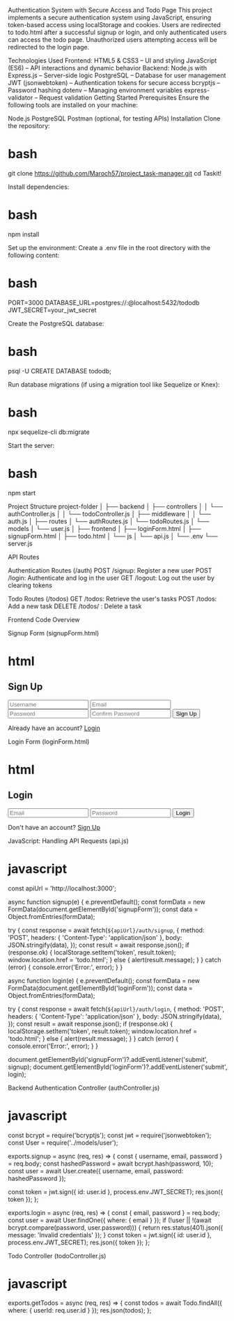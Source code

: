 Authentication System with Secure Access and Todo Page
This project implements a secure authentication system using JavaScript, ensuring token-based access using localStorage and cookies. Users are redirected to todo.html after a successful signup or login, and only authenticated users can access the todo page. Unauthorized users attempting access will be redirected to the login page.

Technologies Used
Frontend:
HTML5 & CSS3 – UI and styling
JavaScript (ES6) – API interactions and dynamic behavior
Backend:
Node.js with Express.js – Server-side logic
PostgreSQL – Database for user management
JWT (jsonwebtoken) – Authentication tokens for secure access
bcryptjs – Password hashing
dotenv – Managing environment variables
express-validator – Request validation
Getting Started
Prerequisites
Ensure the following tools are installed on your machine:

Node.js
PostgreSQL
Postman (optional, for testing APIs)
Installation
Clone the repository:
# bash
git clone https://github.com/Maroch57/project_task-manager.git
cd Taskit!

Install dependencies:
# bash
npm install

Set up the environment:
Create a .env file in the root directory with the following content:
# bash
PORT=3000
DATABASE_URL=postgres://<username>:<password>@localhost:5432/tododb
JWT_SECRET=your_jwt_secret

Create the PostgreSQL database:
# bash
psql -U <username>
CREATE DATABASE tododb;

Run database migrations (if using a migration tool like Sequelize or Knex):
# bash
npx sequelize-cli db:migrate

Start the server:
# bash
npm start


Project Structure
project-folder
│
├── backend
│   ├── controllers
│   │   └── authController.js
│   │   └── todoController.js
│   ├── middleware
│   │   └── auth.js
│   ├── routes
│       └── authRoutes.js
│       └── todoRoutes.js
│   └── models
│       └── user.js
│
├── frontend
│   ├── loginForm.html
│   ├── signupForm.html
│   ├── todo.html
│   └── js
│       └── api.js
│
└── .env
└── server.js


API Routes

Authentication Routes (/auth)
POST /signup: Register a new user
POST /login: Authenticate and log in the user
GET /logout: Log out the user by clearing tokens

Todo Routes (/todos)
GET /todos: Retrieve the user's tasks
POST /todos: Add a new task
DELETE /todos/
: Delete a task


Frontend Code Overview

Signup Form (signupForm.html)
# html
<form id="signupForm">
  <h2>Sign Up</h2>
  <input type="text" name="username" placeholder="Username" required />
  <input type="email" name="email" placeholder="Email" required />
  <input type="password" name="password" placeholder="Password" required />
  <input type="password" name="confirmPassword" placeholder="Confirm Password" required />
  <button type="submit">Sign Up</button>
  <p>Already have an account? <a href="loginForm.html">Login</a></p>
</form>

<script src="./js/api.js"></script>


Login Form (loginForm.html)
# html
<form id="loginForm">
  <h2>Login</h2>
  <input type="email" name="email" placeholder="Email" required />
  <input type="password" name="password" placeholder="Password" required />
  <button type="submit">Login</button>
  <p>Don't have an account? <a href="signupForm.html">Sign Up</a></p>
</form>

<script src="./js/api.js"></script>


JavaScript: Handling API Requests (api.js)
# javascript
const apiUrl = 'http://localhost:3000';

async function signup(e) {
  e.preventDefault();
  const formData = new FormData(document.getElementById('signupForm'));
  const data = Object.fromEntries(formData);

  try {
    const response = await fetch(`${apiUrl}/auth/signup`, {
      method: 'POST',
      headers: { 'Content-Type': 'application/json' },
      body: JSON.stringify(data),
    });
    const result = await response.json();
    if (response.ok) {
      localStorage.setItem('token', result.token);
      window.location.href = 'todo.html';
    } else {
      alert(result.message);
    }
  } catch (error) {
    console.error('Error:', error);
  }
}

async function login(e) {
  e.preventDefault();
  const formData = new FormData(document.getElementById('loginForm'));
  const data = Object.fromEntries(formData);

  try {
    const response = await fetch(`${apiUrl}/auth/login`, {
      method: 'POST',
      headers: { 'Content-Type': 'application/json' },
      body: JSON.stringify(data),
    });
    const result = await response.json();
    if (response.ok) {
      localStorage.setItem('token', result.token);
      window.location.href = 'todo.html';
    } else {
      alert(result.message);
    }
  } catch (error) {
    console.error('Error:', error);
  }
}

document.getElementById('signupForm')?.addEventListener('submit', signup);
document.getElementById('loginForm')?.addEventListener('submit', login);


Backend Authentication Controller (authController.js)
# javascript
const bcrypt = require('bcryptjs');
const jwt = require('jsonwebtoken');
const User = require('../models/user');

exports.signup = async (req, res) => {
  const { username, email, password } = req.body;
  const hashedPassword = await bcrypt.hash(password, 10);
  const user = await User.create({ username, email, password: hashedPassword });

  const token = jwt.sign({ id: user.id }, process.env.JWT_SECRET);
  res.json({ token });
};

exports.login = async (req, res) => {
  const { email, password } = req.body;
  const user = await User.findOne({ where: { email } });
  if (!user || !(await bcrypt.compare(password, user.password))) {
    return res.status(401).json({ message: 'Invalid credentials' });
  }
  const token = jwt.sign({ id: user.id }, process.env.JWT_SECRET);
  res.json({ token });
};


Todo Controller (todoController.js)
# javascript
exports.getTodos = async (req, res) => {
  const todos = await Todo.findAll({ where: { userId: req.user.id } });
  res.json(todos);
};
